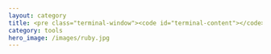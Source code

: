 ```yaml
---
layout: category
title: <pre class="terminal-window"><code id="terminal-content"></code></pre>
category: tools
hero_image: /images/ruby.jpg
---
```

